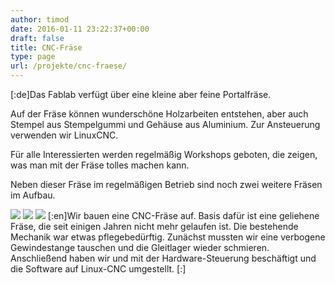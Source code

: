 ```yaml
---
author: timod
date: 2016-01-11 23:22:37+00:00
draft: false
title: CNC-Fräse
type: page
url: /projekte/cnc-fraese/
---
```


[:de]Das Fablab verfügt über eine kleine aber feine Portalfräse.

Auf der Fräse können wunderschöne Holzarbeiten entstehen, aber auch Stempel aus Stempelgummi und Gehäuse aus Aluminium. Zur Ansteuerung verwenden wir LinuxCNC.

Für alle Interessierten werden regelmäßig Workshops geboten, die zeigen, was man mit der Fräse tolles machen kann.

Neben dieser Fräse im regelmäßigen Betrieb sind noch zwei weitere Fräsen im Aufbau.

![](https://www.fablab-neckar-alb.org/wp-content/uploads/2017/02/wp-image-203887174jpg-1024x767.jpg)
![](https://www.fablab-neckar-alb.org/wp-content/uploads/2016/10/20161011212033_IMG_8188-1024x683.jpg)
![](https://www.fablab-neckar-alb.org/wp-content/uploads/2016/06/wp-1466139910136-768x1024.jpg)
[:en]Wir bauen eine CNC-Fräse auf. Basis dafür ist eine geliehene Fräse, die seit einigen Jahren nicht mehr gelaufen ist. Die bestehende Mechanik war etwas pflegebedürftig. Zunächst mussten wir eine verbogene Gewindestange tauschen und die Gleitlager wieder schmieren. Anschließend haben wir und mit der Hardware-Steuerung beschäftigt und die Software auf Linux-CNC umgestellt. [:]
